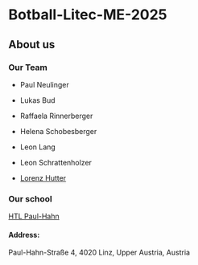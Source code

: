 # Botball-Litec-ME-2025
## About us
### Our Team
- Paul Neulinger
* Lukas Bud
+ Raffaela Rinnerberger
- Helena Schobesberger
* Leon Lang
+ Leon Schrattenholzer
- [Lorenz Hutter](https://github.com/Lo-Hu)
  
### Our school
[HTL Paul-Hahn](https://www.litec.ac.at/fachrichtungen/mechatronik/htl-tagesschule/)  
#### Address:  
Paul-Hahn-Straße 4, 4020 Linz, Upper Austria, Austria
